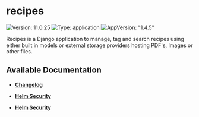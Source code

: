 # recipes

![Version: 11.0.25](https://img.shields.io/badge/Version-11.0.25-informational?style=flat-square) ![Type: application](https://img.shields.io/badge/Type-application-informational?style=flat-square) ![AppVersion: "1.4.5"](https://img.shields.io/badge/AppVersion-"1.4.5"-informational?style=flat-square)

Recipes is a Django application to manage, tag and search recipes using either built in models or external storage providers hosting PDF's, Images or other files.

## Available Documentation

- [**Changelog**](CHANGELOG)

- [**Helm Security**](container-security)

- [**Helm Security**](helm-security)

